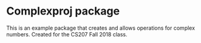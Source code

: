 # Complexproj package

This is an example package that creates and allows operations for complex numbers. Created for the CS207 Fall 2018 class.